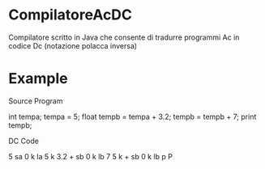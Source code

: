 # CompilatoreAcDC
Compilatore scritto in Java che consente di tradurre programmi Ac in codice Dc (notazione polacca inversa)

# Example

Source Program

  int tempa;
  tempa = 5; 
  float tempb = tempa + 3.2; 
  tempb = tempb + 7; 
  print tempb;

DC Code

  5 sa 0 k
  la 5 k 3.2 + sb 0 k
  lb 7 5 k + sb 0 k
  lb p P

